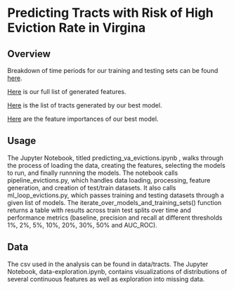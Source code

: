# Predicting Tracts with Risk of High Eviction Rate in Virgina

## Overview
Breakdown of time periods for our training and testing sets can be found [here](./time_splits.csv). 

[Here](./features.txt) is our full list of generated features. 

[Here](./predicted_tracts.csv) is the list of tracts generated by our best model.

[Here](./feature_importances.csv) are the feature importances of our best model. 


## Usage
The Jupyter Notebook, titled predicting_va_evictions.ipynb , walks through the process of loading the data, creating the features, selecting the models to run, and finally runnning the models. The notebook calls pipeline_evictions.py, which handles data loading, processing, feature generation, and creation of test/train datasets. It also calls ml_loop_evictions.py, which passes training and testing datasets through a given list of models. The iterate_over_models_and_training_sets() function returns a table with results across train test splits over time and performance metrics (baseline, precision and recall at different thresholds 1%, 2%, 5%, 10%, 20%, 30%, 50% and AUC_ROC).

## Data

The csv used in the analysis can be found in data/tracts. The Jupyter Notebook, data-exploration.ipynb, contains visualizations of distributions of several continuous features as well as exploration into missing data.
